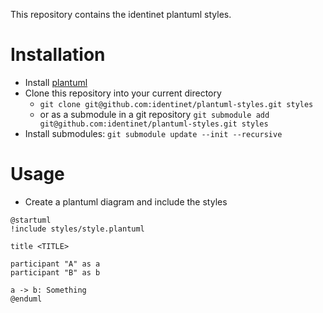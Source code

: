 This repository contains the identinet plantuml styles.

# Installation

- Install [plantuml](https://www.plantuml.com)
- Clone this repository into your current directory
  - `git clone git@github.com:identinet/plantuml-styles.git styles`
  - or as a submodule in a git repository
    `git submodule add git@github.com:identinet/plantuml-styles.git styles`
- Install submodules: `git submodule update --init --recursive`

# Usage

- Create a plantuml diagram and include the styles

```
@startuml
!include styles/style.plantuml

title <TITLE>

participant "A" as a
participant "B" as b

a -> b: Something
@enduml
```
